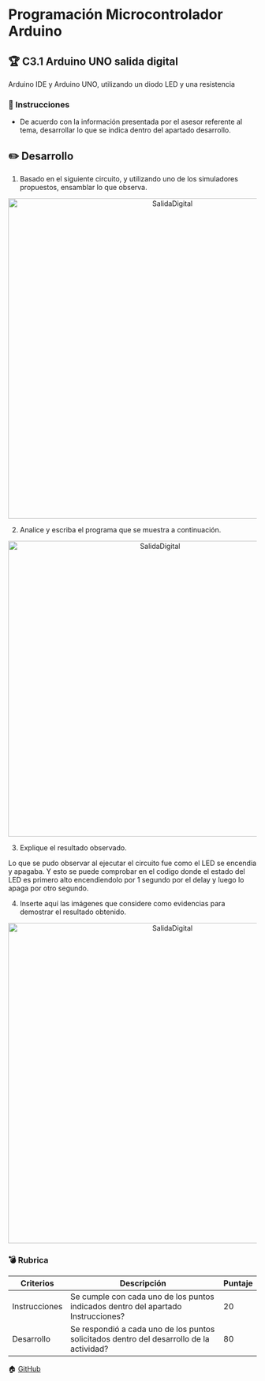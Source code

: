 # Programación Microcontrolador Arduino

## :trophy: C3.1 Arduino UNO salida digital

Arduino IDE y Arduino UNO, utilizando un diodo LED y una resistencia

### :blue_book: Instrucciones

- De acuerdo con la información presentada por el asesor referente al tema, desarrollar lo que se indica dentro del apartado desarrollo.

## :pencil2: Desarrollo

1. Basado en el siguiente circuito, y utilizando uno de los simuladores propuestos, ensamblar lo que observa.

<p align="center">
    <img alt="SalidaDigital" src="../Markdown/Imagenes/C3.x_ArduinoEsquematicoSalidaDigital.png" width=650>
</p>

2. Analice y escriba el programa que se muestra a continuación.

<p align="center">
    <img alt="SalidaDigital" src="../Markdown/Imagenes/C3.x_ArduinoProgramaSalidaDigital.png" width=600 >
</p>

3. Explique el resultado observado.

Lo que se pudo observar al ejecutar el circuito fue como el LED se encendia y apagaba. Y esto se puede comprobar en el codigo donde el estado del LED es primero alto encendiendolo por 1 segundo por el delay y luego lo apaga por otro segundo. 

4. Inserte aquí las imágenes que considere como evidencias para demostrar el resultado obtenido.

<p align="center">
    <img alt="SalidaDigital" src="../Markdown/Imagenes/C3.1.PNG" width=650>
</p>

### :bomb: Rubrica

| Criterios     | Descripción                                                                                  | Puntaje |
| ------------- | -------------------------------------------------------------------------------------------- | ------- |
| Instrucciones | Se cumple con cada uno de los puntos indicados dentro del apartado Instrucciones?            | 20 |
| Desarrollo    | Se respondió a cada uno de los puntos solicitados dentro del desarrollo de la actividad?     | 80      |

:house: [GitHub](https://github.com/EmmanuelARodriguez/Markdown/tree/main)